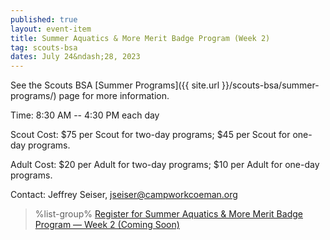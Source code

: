 ```yaml
---
published: true
layout: event-item
title: Summer Aquatics & More Merit Badge Program (Week 2)
tag: scouts-bsa
dates: July 24&ndash;28, 2023
---
```


See the Scouts BSA [Summer Programs]({{ site.url }}/scouts-bsa/summer-programs/) page for more information.

Time: 8:30 AM -- 4:30 PM each day

Scout Cost: $75 per Scout for two-day programs; $45 per Scout for one-day programs.

Adult Cost: $20 per Adult for two-day programs; $10 per Adult for one-day programs.

Contact: Jeffrey Seiser, [jseiser@campworkcoeman.org](mailto:jseiser@campworkcoeman.org)

> %list-group%
> <a href="https://scoutingevent.com/066-" class="list-group-item">Register for Summer Aquatics & More Merit Badge Program &mdash; Week 2 (Coming Soon)</a>

